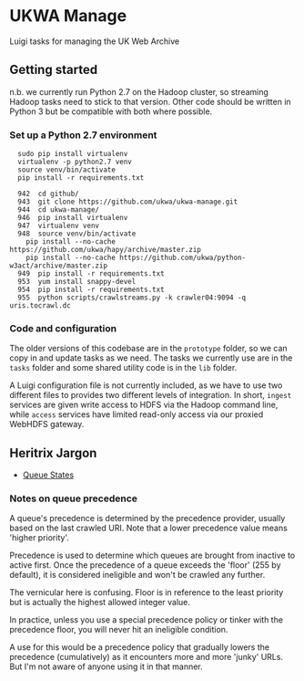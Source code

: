 # UKWA Manage
Luigi tasks for managing the UK Web Archive

## Getting started

n.b. we currently run Python 2.7 on the Hadoop cluster, so streaming
Hadoop tasks need to stick to that version. Other code should be written
in Python 3 but be compatible with both where possible.

### Set up a Python 2.7 environment

```
  sudo pip install virtualenv
  virtualenv -p python2.7 venv
  source venv/bin/activate
  pip install -r requirements.txt

  942  cd github/
  943  git clone https://github.com/ukwa/ukwa-manage.git
  944  cd ukwa-manage/
  946  pip install virtualenv
  947  virtualenv venv
  948  source venv/bin/activate
    pip install --no-cache https://github.com/ukwa/hapy/archive/master.zip
    pip install --no-cache https://github.com/ukwa/python-w3act/archive/master.zip
  949  pip install -r requirements.txt
  953  yum install snappy-devel
  954  pip install -r requirements.txt
  955  python scripts/crawlstreams.py -k crawler04:9094 -q uris.tocrawl.dc
```

### Code and configuration

The older versions of this codebase are in the `prototype` folder, so we can copy in and update tasks as we need.  The tasks we currently use are in the `tasks` folder and some shared utility code is in the `lib` folder.

A Luigi configuration file is not currently included, as we have to use two different files to provides two different levels of integration. In short, `ingest` services are given write access to HDFS via the Hadoop command line, while `access` services have limited read-only access via our proxied WebHDFS gateway.


## Heritrix Jargon


* [Queue States](https://webarchive.jira.com/wiki/spaces/Heritrix/pages/5735753/Glossary#Glossary-QueueStates)

### Notes on queue precedence

A queue's precedence is determined by the precedence provider, usually based on the last crawled URI. Note that a lower precedence value means 'higher priority'.

Precedence is used to determine which queues are brought from inactive to active first. Once the precedence of a queue exceeds the 'floor' (255 by default), it is considered ineligible and won't be crawled any further.

The vernicular here is confusing. Floor is in reference to the least priority but is actually the highest allowed integer value.

In practice, unless you use a special precedence policy or tinker with the precedence floor, you will never hit an ineligible condition.

A use for this would be a precedence policy that gradually lowers the precedence (cumulatively) as it encounters more and more 'junky' URLs. But I'm not aware of anyone using it in that manner.


